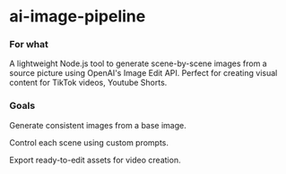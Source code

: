 # ai-image-pipeline



### For what
A lightweight Node.js tool to generate scene-by-scene images from a source picture using OpenAI's Image Edit API. Perfect for creating visual content for TikTok videos, Youtube Shorts.


###  Goals

Generate consistent images from a base image.

Control each scene using custom prompts.

Export ready-to-edit assets for video creation.
